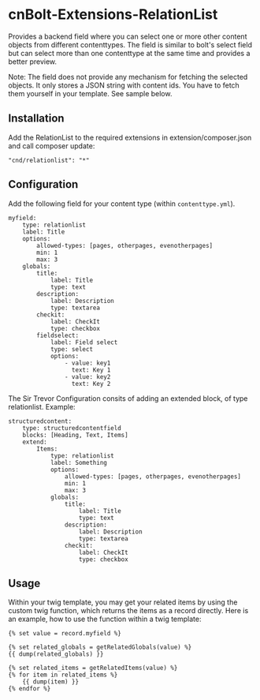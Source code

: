 # cnBolt-Extensions-RelationList

Provides a backend field where you can select one or more other content objects from different contenttypes. The field is similar to bolt's select field but can select more than one contenttype at the same time and provides a better preview.

Note: The field does not provide any mechanism for fetching the selected objects. It only stores a JSON string with content ids. You have to fetch them yourself in your template. See sample below.

## Installation

Add the RelationList to the required extensions in extension/composer.json and call composer update:

```
"cnd/relationlist": "*"
```

## Configuration
Add the following field for your content type (within `contenttype.yml`).
```
myfield:
    type: relationlist
    label: Title
    options:
        allowed-types: [pages, otherpages, evenotherpages]
        min: 1
        max: 3
    globals: 
        title:
            label: Title
            type: text
        description:
            label: Description
            type: textarea
        checkit:
            label: CheckIt
            type: checkbox
        fieldselect:
            label: Field select
            type: select
            options:
                - value: key1
                  text: Key 1
                - value: key2
                  text: Key 2
```

The Sir Trevor Configuration consits of adding an extended block, of type relationlist. 
Example:
```
structuredcontent:
    type: structuredcontentfield
    blocks: [Heading, Text, Items]
    extend:
        Items:
            type: relationlist
            label: Something
            options:
                allowed-types: [pages, otherpages, evenotherpages]
                min: 1
                max: 3
            globals: 
                title:
                    label: Title
                    type: text
                description:
                    label: Description
                    type: textarea
                checkit:
                    label: CheckIt
                    type: checkbox
```

## Usage
Within your twig template, you may get your related items by using the custom twig function, which returns the items as a record directly. Here is an example, how to use the function within a twig template:
```
{% set value = record.myfield %}

{% set related_globals = getRelatedGlobals(value) %}
{{ dump(related_globals) }}

{% set related_items = getRelatedItems(value) %}
{% for item in related_items %}
    {{ dump(item) }}
{% endfor %}
```
